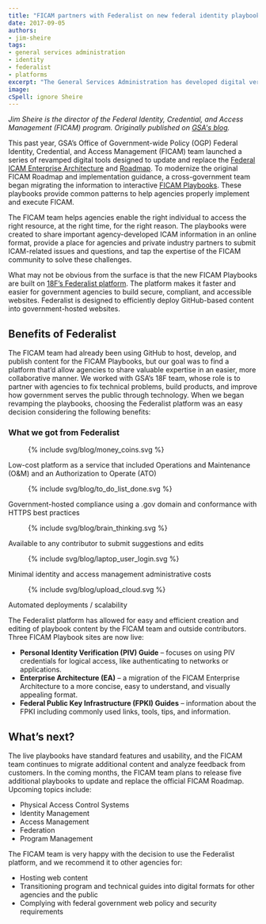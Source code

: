 ```yaml
---
title: "FICAM partners with Federalist on new federal identity playbooks"
date: 2017-09-05
authors:
- jim-sheire
tags:
- general services administration
- identity
- federalist
- platforms
excerpt: "The General Services Administration has developed digital versions of its Federal Identity, Credential and Access Management Roadmap and associated implementation guidance and put them online with the adoption of 18F’s Federalist platform."
image: 
cSpell: ignore Sheire
---
```


_Jim Sheire is the director of the Federal Identity, Credential, and Access Management (FICAM) program. Originally published on [GSA's blog](https://gsablogs.gsa.gov/gsablog/2017/08/22/ficam-program-collaborates-with-18f-to-deliver-key-gsa-cyber-security-tools-and-resources/)._ 

This past year, GSA’s Office of Government-wide Policy (OGP) Federal Identity, Credential, and Access Management (FICAM) team launched a series of revamped digital tools designed to update and replace the [Federal ICAM Enterprise Architecture](https://arch.idmanagement.gov/) and [Roadmap](https://www.idmanagement.gov/build/#roadmap). To modernize the original FICAM Roadmap and implementation guidance, a cross-government team began migrating the information to interactive [FICAM Playbooks](https://www.idmanagement.gov/build/#playbooks). These playbooks provide common patterns to help agencies properly implement and execute FICAM.  

The FICAM team helps agencies enable the right individual to access the right resource, at the right time, for the right reason. The playbooks were created to share important agency-developed ICAM information in an online format, provide a place for agencies and private industry partners to submit ICAM-related issues and questions, and tap the expertise of the FICAM community to solve these challenges.


What may not be obvious from the surface is that the new FICAM Playbooks are built on [18F’s Federalist platform](https://federalist.18f.gov/). The platform makes it faster and easier for government agencies to build secure, compliant, and accessible websites. Federalist is designed to efficiently deploy GitHub-based content into government-hosted websites.  

## Benefits of Federalist
The FICAM team had already been using GitHub to host, develop, and publish content for the FICAM Playbooks, but our goal was to find a platform that’d allow agencies to share valuable expertise in an easier, more collaborative manner. We worked with GSA’s 18F team, whose role is to partner with agencies to fix technical problems, build products, and improve how government serves the public through technology. When we began revamping the playbooks, choosing the Federalist platform was an easy decision considering the following benefits:

### What we got from Federalist

<section class="usa-grid">
	<div class="icon-list-blog">
		<figure class="icon-list-image">{% include svg/blog/money_coins.svg %}</figure>
		<div class="icon-list-text-blog">
 			<p class="p-bold">Low-cost platform as a service that included Operations and Maintenance (O&M) and an Authorization to Operate (ATO) </p>
		</div>
	</div>
	<div class="icon-list-blog">
		<figure class="icon-list-image-blog">{% include svg/blog/to_do_list_done.svg %}</figure>
		<div class="icon-list-text-blog">
			<p class="p-bold">Government-hosted compliance using a .gov domain and conformance with HTTPS best practices </p>
		</div>
	</div>
	<div class="icon-list-blog">
		<figure class="icon-list-image-blog">{% include svg/blog/brain_thinking.svg %}</figure>
		<div class="icon-list-text-blog">
		  <p class="p-bold">Available to any contributor to submit suggestions and edits</p>
		</div>
	</div>
	<div class="icon-list-blog">
		<figure class="icon-list-image-blog">{% include svg/blog/laptop_user_login.svg %}</figure>
		<div class="icon-list-text-blog">
		  <p class="p-bold">Minimal identity and access management administrative costs</p>
		</div>
	</div>
	<div class="icon-list-blog">
		<figure class="icon-list-image-blog">{% include svg/blog/upload_cloud.svg %}</figure>
		<div class="icon-list-text-blog">
		  <p class="p-bold">Automated deployments / scalability</p>
		</div>
	</div>
</section>
        

The Federalist platform has allowed for easy and efficient creation and editing of playbook content by the FICAM team and outside contributors. Three FICAM Playbook sites are now live:
- **Personal Identity Verification (PIV) Guide** – focuses on using PIV credentials for logical access, like authenticating to networks or applications.
- **Enterprise Architecture (EA)** – a migration of the FICAM Enterprise Architecture to a more concise, easy to understand, and visually appealing format.
- **Federal Public Key Infrastructure (FPKI) Guides** – information about the FPKI including commonly used links, tools, tips, and information.

## What’s next?
The live playbooks have standard features and usability, and the FICAM team continues to migrate additional content and analyze feedback from customers. In the coming months, the FICAM team plans to release five additional playbooks to update and replace the official FICAM Roadmap. Upcoming topics include: 
- Physical Access Control Systems
- Identity Management
- Access Management
- Federation
- Program Management

The FICAM team is very happy with the decision to use the Federalist platform, and we recommend it to other agencies for:
- Hosting web content
- Transitioning program and technical guides into digital formats for other agencies and the public
- Complying with federal government web policy and security requirements

